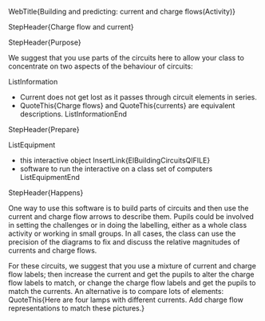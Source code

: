 WebTitle{Building and predicting: current and charge flows(Activity)}

StepHeader{Charge flow and current}

StepHeader{Purpose}

We suggest that you use parts of the circuits here to allow your class to concentrate on two aspects of the behaviour of circuits:

ListInformation
- Current does not get lost as it passes through circuit elements in series.
- QuoteThis{Charge flows} and QuoteThis{currents} are equivalent descriptions.
ListInformationEnd

StepHeader{Prepare}

ListEquipment
- this interactive object InsertLink{ElBuildingCircuitsQIFILE}
- software to run the interactive on a class set of computers
ListEquipmentEnd

StepHeader{Happens}

One way to use this software is to build parts of circuits and then use the current and charge flow arrows to describe them. Pupils could be involved in setting the challenges or in doing the labelling, either as a whole class activity or working in small groups. In all cases, the class can use the precision of the diagrams to fix and discuss the relative magnitudes of currents and charge flows.

For these circuits, we suggest that you use a mixture of current and charge flow labels; then increase the current and get the pupils to alter the charge flow labels to match, or change the charge flow labels and get the pupils to match the currents. An alternative is to compare lots of elements: QuoteThis{Here are four lamps with different currents. Add charge flow representations to match these pictures.}

